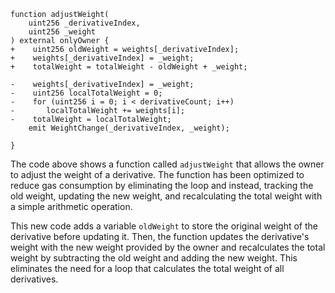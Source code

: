 ```
function adjustWeight(
    uint256 _derivativeIndex,
    uint256 _weight
) external onlyOwner {
+    uint256 oldWeight = weights[_derivativeIndex];
+    weights[_derivativeIndex] = _weight;
+    totalWeight = totalWeight - oldWeight + _weight;

-    weights[_derivativeIndex] = _weight;
-    uint256 localTotalWeight = 0;
-    for (uint256 i = 0; i < derivativeCount; i++)
-       localTotalWeight += weights[i];
-    totalWeight = localTotalWeight;
    emit WeightChange(_derivativeIndex, _weight);

}
```

The code above shows a function called `adjustWeight` that allows the owner to adjust the weight of a derivative. The function has been optimized to reduce gas consumption by eliminating the loop and instead, tracking the old weight, updating the new weight, and recalculating the total weight with a simple arithmetic operation.

This new code adds a variable `oldWeight` to store the original weight of the derivative before updating it. Then, the function updates the derivative's weight with the new weight provided by the owner and recalculates the total weight by subtracting the old weight and adding the new weight. This eliminates the need for a loop that calculates the total weight of all derivatives.